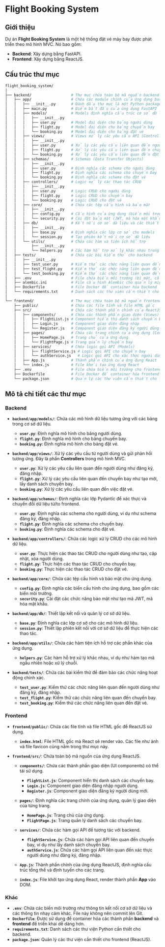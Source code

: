 # Flight Booking System

## Giới thiệu

Dự án **Flight Booking System** là một hệ thống đặt vé máy bay được phát triển theo mô hình MVC. Nó bao gồm:

- **Backend**: Xây dựng bằng FastAPI.
- **Frontend**: Xây dựng bằng ReactJS.

## Cấu trúc thư mục

```bash
flight_booking_system/
│
├── backend/                  # Thư mục chứa toàn bộ mã nguồn backend
│   ├── app/                  # Chứa các module chính của ứng dụng backend
│   │   ├── __init__.py       # Đánh dấu thư mục là một Python package
│   │   ├── main.py           # Điểm bắt đầu của ứng dụng FastAPI
│   │   ├── models/           # Models định nghĩa cấu trúc cơ sở dữ liệu
│   │   │   ├── __init__.py
│   │   │   ├── user.py       # Model đại diện cho bảng người dùng
│   │   │   ├── flight.py     # Model đại diện cho bảng chuyến bay
│   │   │   └── booking.py    # Model đại diện cho bảng đặt vé
│   │   ├── views/            # Views xử lý các yêu cầu API (Controllers)
│   │   │   ├── __init__.py
│   │   │   ├── user.py       # Xử lý các yêu cầu liên quan đến người dùng
│   │   │   ├── flight.py     # Xử lý các yêu cầu liên quan đến chuyến bay
│   │   │   └── booking.py    # Xử lý các yêu cầu liên quan đến đặt vé
│   │   ├── schemas/          # Schemas (Data Transfer Objects)
│   │   │   ├── __init__.py
│   │   │   ├── user.py       # Định nghĩa các schema cho người dùng
│   │   │   ├── flight.py     # Định nghĩa các schema cho chuyến bay
│   │   │   └── booking.py    # Định nghĩa các schema cho đặt vé
│   │   ├── controllers/      # Logic xử lý các thao tác CRUD
│   │   │   ├── __init__.py
│   │   │   ├── user.py       # Logic CRUD cho người dùng
│   │   │   ├── flight.py     # Logic CRUD cho chuyến bay
│   │   │   └── booking.py    # Logic CRUD cho đặt vé
│   │   ├── core/             # Chứa các tệp cấu hình và bảo mật
│   │   │   ├── __init__.py
│   │   │   ├── config.py     # Cấu hình của ứng dụng (biến môi trường, cài đặt)
│   │   │   └── security.py   # Cài đặt bảo mật (JWT, mã hóa mật khẩu)
│   │   ├── db/               # Kết nối cơ sở dữ liệu và các thiết lập liên quan
│   │   │   ├── __init__.py
│   │   │   ├── base.py       # Định nghĩa các lớp cơ sở cho models
│   │   │   └── session.py    # Tạo phiên kết nối cơ sở dữ liệu
│   │   └── utils/            # Chứa các hàm và tiện ích hỗ trợ
│   │       ├── __init__.py
│   │       └── helpers.py    # Các hàm hỗ trợ xử lý khác nhau trong ứng dụng
│   ├── tests/                # Chứa các bài kiểm thử cho backend
│   │   ├── __init__.py
│   │   ├── test_user.py      # Kiểm thử các chức năng liên quan đến người dùng
│   │   ├── test_flight.py    # Kiểm thử các chức năng liên quan đến chuyến bay
│   │   └── test_booking.py   # Kiểm thử các chức năng liên quan đến đặt vé
│   ├── .env                  # File chứa biến môi trường (bí mật, cấu hình)
│   ├── alembic.ini           # File cấu hình Alembic cho quản lý migration
│   ├── Dockerfile            # File Docker để container hóa backend
│   └── requirements.txt      # Danh sách các thư viện cần thiết cho backend
│
└── frontend/                 # Thư mục chứa toàn bộ mã nguồn frontend
    ├── public/               # Chứa các file tĩnh và file HTML gốc
    ├── src/                  # Chứa các thành phần chính của ReactJS
    │   ├── components/       # Chứa các thành phần giao diện (Views)
    │   │   ├── FlightList.js # Component hiển thị danh sách chuyến bay
    │   │   ├── Login.js      # Component giao diện đăng nhập
    │   │   └── Register.js   # Component giao diện đăng ký người dùng
    │   ├── pages/            # Chứa các trang chính của ứng dụng (Controllers)
    │   │   ├── HomePage.js   # Trang chủ của ứng dụng
    │   │   └── FlightPage.js # Trang quản lý chuyến bay
    │   ├── services/         # Chứa logic gọi API (Models)
    │   │   ├── flightService.js # Logic gọi API cho chuyến bay
    │   │   └── authService.js   # Logic gọi API cho xác thực người dùng
    │   ├── App.js            # Thành phần chính của ứng dụng React
    │   └── index.js          # File khởi tạo ứng dụng React
    ├── .env                  # File chứa biến môi trường cho frontend
    ├── Dockerfile            # File Docker để container hóa frontend
    └── package.json          # Quản lý các thư viện cần thiết cho frontend
```

## Mô tả chi tiết các thư mục

### Backend

- **`backend/app/models/`**: Chứa các mô hình dữ liệu tương ứng với các bảng trong cơ sở dữ liệu.
  - **`user.py`**: Định nghĩa mô hình cho bảng người dùng.
  - **`flight.py`**: Định nghĩa mô hình cho bảng chuyến bay.
  - **`booking.py`**: Định nghĩa mô hình cho bảng đặt vé.
- **`backend/app/views/`**: Xử lý các yêu cầu từ người dùng và gửi phản hồi tương ứng. Đây là phần **Controllers** trong mô hình MVC.

  - **`user.py`**: Xử lý các yêu cầu liên quan đến người dùng như đăng ký, đăng nhập.
  - **`flight.py`**: Xử lý các yêu cầu liên quan đến chuyến bay như tạo mới, lấy danh sách chuyến bay.
  - **`booking.py`**: Xử lý các yêu cầu liên quan đến việc đặt vé.

- **`backend/app/schemas/`**: Định nghĩa các lớp Pydantic để xác thực và chuyển đổi dữ liệu từ/to frontend.

  - **`user.py`**: Định nghĩa các schema cho người dùng, ví dụ như schema đăng ký, đăng nhập.
  - **`flight.py`**: Định nghĩa các schema cho chuyến bay.
  - **`booking.py`**: Định nghĩa các schema cho đặt vé.

- **`backend/app/controllers/`**: Chứa các logic xử lý CRUD cho các mô hình dữ liệu.

  - **`user.py`**: Thực hiện các thao tác CRUD cho người dùng như tạo, cập nhật, xóa người dùng.
  - **`flight.py`**: Thực hiện các thao tác CRUD cho chuyến bay.
  - **`booking.py`**: Thực hiện các thao tác CRUD cho đặt vé.

- **`backend/app/core/`**: Chứa các tệp cấu hình và bảo mật cho ứng dụng.

  - **`config.py`**: Định nghĩa các biến cấu hình cho ứng dụng, bao gồm các biến môi trường.
  - **`security.py`**: Cài đặt các chức năng bảo mật như tạo mã JWT, mã hóa mật khẩu.

- **`backend/app/db/`**: Thiết lập kết nối và quản lý cơ sở dữ liệu.

  - **`base.py`**: Định nghĩa các lớp cơ sở cho các mô hình dữ liệu.
  - **`session.py`**: Thiết lập phiên kết nối với cơ sở dữ liệu để thực hiện các thao tác.

- **`backend/app/utils/`**: Chứa các hàm tiện ích hỗ trợ các phần khác của ứng dụng.

  - **`helpers.py`**: Các hàm hỗ trợ xử lý khác nhau, ví dụ như hàm tạo mã ngẫu nhiên hoặc xử lý chuỗi.

- **`backend/tests/`**: Chứa các bài kiểm thử để đảm bảo các chức năng hoạt động chính xác.
  - **`test_user.py`**: Kiểm thử các chức năng liên quan đến người dùng như đăng ký, đăng nhập.
  - **`test_flight.py`**: Kiểm thử các chức năng liên quan đến chuyến bay.
  - **`test_booking.py`**: Kiểm thử các chức năng liên quan đến đặt vé.

### Frontend

- **`frontend/public/`**: Chứa các file tĩnh và file HTML gốc để ReactJS sử dụng.

  - **`index.html`**: File HTML gốc mà React sẽ render vào. Các file như ảnh và file favicon cũng nằm trong thư mục này.

- **`frontend/src/`**: Chứa toàn bộ mã nguồn của ứng dụng ReactJS.

  - **`components/`**: Chứa các thành phần giao diện (UI components) có thể tái sử dụng.

    - **`FlightList.js`**: Component hiển thị danh sách các chuyến bay.
    - **`Login.js`**: Component giao diện đăng nhập người dùng.
    - **`Register.js`**: Component giao diện đăng ký người dùng mới.

  - **`pages/`**: Định nghĩa các trang chính của ứng dụng, quản lý giao diện của từng trang.

    - **`HomePage.js`**: Trang chủ của ứng dụng.
    - **`FlightPage.js`**: Trang quản lý danh sách các chuyến bay.

  - **`services/`**: Chứa các hàm gọi API để tương tác với backend.

    - **`flightService.js`**: Chứa các hàm gọi API liên quan đến chuyến bay, ví dụ như lấy danh sách chuyến bay.
    - **`authService.js`**: Chứa các hàm gọi API liên quan đến xác thực người dùng như đăng ký, đăng nhập.

  - **`App.js`**: Thành phần chính của ứng dụng ReactJS, định nghĩa cấu trúc tổng thể và định tuyến cho các trang.
  - **`index.js`**: File khởi tạo ứng dụng React, render thành phần **App** vào DOM.

### Khác

- **`.env`**: Chứa các biến môi trường như thông tin kết nối cơ sở dữ liệu và các thông tin nhạy cảm khác. File này không nên commit lên Git.
- **`Dockerfile`**: Được sử dụng để container hóa các thành phần **backend** và **frontend** để triển khai dễ dàng hơn.
- **`requirements.txt`**: Danh sách các thư viện Python cần thiết cho backend.
- **`package.json`**: Quản lý các thư viện cần thiết cho frontend (ReactJS).
